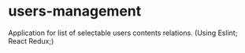 # users-management
Application for list of selectable users contents relations. (Using Eslint; React Redux;)
